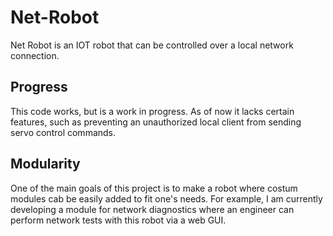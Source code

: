 # Net-Robot
Net Robot is an IOT robot that can be controlled over a local network connection. 
## Progress
This code works, but is a work in progress. As of now it lacks certain features, such as preventing an unauthorized local client from sending servo control commands. 
## Modularity
One of the main goals of this project is to make a robot where costum modules cab be easily added to fit one's needs. For example, I am currently developing a module for network diagnostics where an engineer can perform network tests with this robot via a web GUI.
